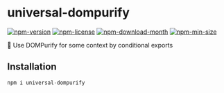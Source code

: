 <!----- BEGIN GHOST DOCS HEADER ----->

# universal-dompurify

[![npm-version](https://img.shields.io/npm/v/universal-dompurify)](https://npmjs.com/package/universal-dompurify) [![npm-license](https://img.shields.io/npm/l/universal-dompurify)](https://npmjs.com/package/universal-dompurify) [![npm-download-month](https://img.shields.io/npm/dm/universal-dompurify)](https://npmjs.com/package/universal-dompurify) [![npm-min-size](https://img.shields.io/bundlephobia/min/universal-dompurify)](https://npmjs.com/package/universal-dompurify)

💎 Use DOMPurify for some context by conditional exports

## Installation

```sh
npm i universal-dompurify
```

<!----- END GHOST DOCS HEADER ----->
